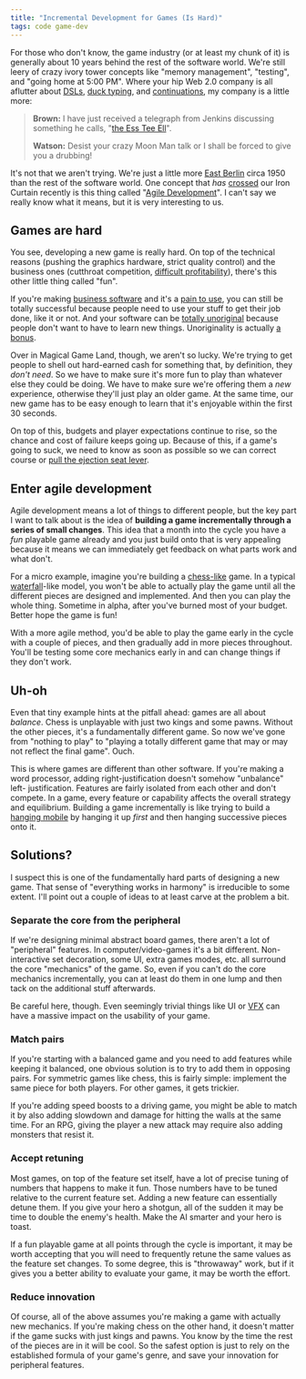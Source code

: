 ```yaml
---
title: "Incremental Development for Games (Is Hard)"
tags: code game-dev
---
```


For those who don't know, the game industry (or at least my chunk of it) is
generally about 10 years behind the rest of the software world. We're still
leery of crazy ivory tower concepts like "memory management", "testing", and
"going home at 5:00 PM". Where your hip Web 2.0 company is all aflutter about
[DSLs][], [duck typing][], and [continuations][], my company is a little more:

[dsls]: https://en.wikipedia.org/wiki/Domain-specific_language
[duck typing]: https://en.wikipedia.org/wiki/Duck_typing
[continuations]: https://github.com/seasidest/seaside

> **Brown:** I have just received a telegraph from Jenkins discussing something
> he calls, "[the Ess Tee Ell][stl]".
>
> **Watson:** Desist your crazy Moon Man talk or I shall be forced to give you a
> drubbing!

[stl]: https://en.wikipedia.org/wiki/Standard_Template_Library

It's not that we aren't trying. We're just a little more [East Berlin][east
berlin] circa 1950 than the rest of the software world. One concept that *has*
[crossed][agile] our Iron Curtain recently is this thing called "[Agile
Development][manifesto]". I can't say we really know what it means, but it is
very interesting to us.

[east berlin]: http://www.galenfrysinger.com/east_berlin.htm
[agile]: http://www.agilegamedevelopment.com/
[manifesto]: http://agilemanifesto.org/

## Games are hard

You see, developing a new game is really hard. On top of the technical reasons
(pushing the graphics hardware, strict quality control) and the business ones
(cutthroat competition, [difficult profitability][profit]), there's this other
little thing called "fun".

[profit]: http://news.bbc.co.uk/2/hi/technology/6397527.stm

If you're making [business software][ms] and it's a [pain to use][office], you
can still be totally successful because people need to use your stuff to get
their job done, like it or not. And your software can be [totally
unoriginal][apple] because people don't want to have to learn new things.
Unoriginality is actually [a bonus][jakob].

[ms]: http://www.microsoft.com/
[office]: http://office.microsoft.com/
[apple]: http://en.wikipedia.org/wiki/Apple_v._Microsoft
[jakob]: https://www.nngroup.com/videos/jakobs-law-internet-ux/#:~:text=Summary%3A%20Users%20spend%20most%20of,for%20which%20users%20are%20accustomed.

Over in Magical Game Land, though, we aren't so lucky. We're trying to get
people to shell out hard-earned cash for something that, by definition, they
*don't need*. So we have to make sure it's more fun to play than whatever else
they could be doing. We have to make sure we're offering them a *new*
experience, otherwise they'll just play an older game. At the same time, our new
game has to be easy enough to learn that it's enjoyable within the first 30
seconds.

On top of this, budgets and player expectations continue to rise, so the chance
and cost of failure keeps going up. Because of this, if a game's going to suck,
we need to know as soon as possible so we can correct course or [pull the
ejection seat lever][cancel].

[cancel]: https://en.wikipedia.org/wiki/Category:Cancelled_video_games

## Enter agile development

Agile development means a lot of things to different people, but the key part I
want to talk about is the idea of **building a game incrementally through a
series of small changes**. This idea that a month into the cycle you have a
*fun* playable game already and you just build onto that is very appealing
because it means we can immediately get feedback on what parts work and what
don't.

For a micro example, imagine you're building a [chess-like][fairy] game. In a
typical [waterfall][]-like model, you won't be able to actually play the game
until all the different pieces are designed and implemented. And then you can
play the whole thing. Sometime in alpha, after you've burned most of your
budget. Better hope the game is fun!

[fairy]: http://en.wikipedia.org/wiki/Fairy_chess_piece
[waterfall]: http://en.wikipedia.org/wiki/Waterfall_model

With a more agile method, you'd be able to play the game early in the cycle with
a couple of pieces, and then gradually add in more pieces throughout. You'll be
testing some core mechanics early in and can change things if they don't work.

## Uh-oh

Even that tiny example hints at the pitfall ahead: games are all about
*balance*. Chess is unplayable with just two kings and some pawns. Without the
other pieces, it's a fundamentally different game. So now we've gone from
"nothing to play" to "playing a totally different game that may or may not
reflect the final game". Ouch.

This is where games are different than other software. If you're making a word
processor, adding right-justification doesn't somehow "unbalance" left-
justification. Features are fairly isolated from each other and don't compete.
In a game, every feature or capability affects the overall strategy and
equilibrium. Building a game incrementally is like trying to build a [hanging
mobile][] by hanging it up *first* and then hanging successive pieces onto it.

[hanging mobile]: https://en.wikipedia.org/wiki/Mobile_(sculpture)

## Solutions?

I suspect this is one of the fundamentally hard parts of designing a new game.
That sense of "everything works in harmony" is irreducible to some extent. I'll
point out a couple of ideas to at least carve at the problem a bit.

### Separate the core from the peripheral

If we're designing minimal abstract board games, there aren't a lot of
"peripheral" features. In computer/video-games it's a bit different. Non-
interactive set decoration, some UI, extra games modes, etc. all surround the
core "mechanics" of the game. So, even if you can't do the core mechanics
incrementally, you can at least do them in one lump and then tack on the
additional stuff afterwards.

Be careful here, though. Even seemingly trivial things like UI or [VFX][vfx] can
have a massive impact on the usability of your game.

[vfx]: http://en.wikipedia.org/wiki/Particle_system

### Match pairs

If you're starting with a balanced game and you need to add features while
keeping it balanced, one obvious solution is to try to add them in opposing
pairs. For symmetric games like chess, this is fairly simple: implement the same
piece for both players. For other games, it gets trickier.

If you're adding speed boosts to a driving game, you might be able to match it
by also adding slowdown and damage for hitting the walls at the same time. For
an RPG, giving the player a new attack may require also adding monsters that
resist it.

### Accept retuning

Most games, on top of the feature set itself, have a lot of precise tuning of
numbers that happens to make it fun. Those numbers have to be tuned relative to
the current feature set. Adding a new feature can essentially detune them. If
you give your hero a shotgun, all of the sudden it may be time to double the
enemy's health. Make the AI smarter and your hero is toast.

If a fun playable game at all points through the cycle is important, it may be
worth accepting that you will need to frequently retune the same values as the
feature set changes. To some degree, this is "throwaway" work, but if it gives
you a better ability to evaluate your game, it may be worth the effort.

### Reduce innovation

Of course, all of the above assumes you're making a game with actually new
mechanics. If you're making chess on the other hand, it doesn't matter if the
game sucks with just kings and pawns. You know by the time the rest of the
pieces are in it will be cool. So the safest option is just to rely on the
established formula of your game's genre, and save your innovation for
peripheral features.
